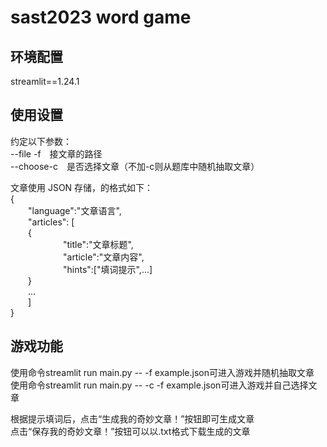 # sast2023 word game

## 环境配置

streamlit==1.24.1

## 使用设置

约定以下参数：\
--file -f&emsp;接文章的路径\
--choose-c&emsp;是否选择文章（不加-c则从题库中随机抽取文章）

文章使用 JSON 存储，的格式如下：\
{\
&emsp;&emsp;"language":"文章语言",\
&emsp;&emsp;"articles": [\
&emsp;&emsp;{\
&emsp;&emsp;&emsp;&emsp;&emsp;&emsp;"title":"文章标题",\
&emsp;&emsp;&emsp;&emsp;&emsp;&emsp;"article":"文章内容",\
&emsp;&emsp;&emsp;&emsp;&emsp;&emsp;"hints":["填词提示",...]\
&emsp;&emsp;}\
&emsp;&emsp;...\
&emsp;&emsp;]\
}

## 游戏功能

使用命令streamlit run main.py -- -f example.json可进入游戏并随机抽取文章\
使用命令streamlit run main.py -- -c -f example.json可进入游戏并自己选择文章

根据提示填词后，点击“生成我的奇妙文章！”按钮即可生成文章\
点击“保存我的奇妙文章！”按钮可以以.txt格式下载生成的文章
